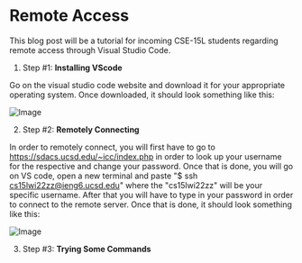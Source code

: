 # Remote Access

This blog post will be a tutorial for incoming CSE-15L students regarding remote access through Visual Studio Code. 

1. Step #1: **Installing VScode**

Go on the visual studio code website and download it for your appropriate operating system. Once downloaded, it should look something like this:

![Image][1]

[1]: https://ibb.co/fdXmPzn

2. Step #2: **Remotely Connecting**

In order to remotely connect, you will first have to go to https://sdacs.ucsd.edu/~icc/index.php in order to look up your username for the respective
and change your password. Once that is done, you will go on VS code, open a new terminal and paste "$ ssh cs15lwi22zz@ieng6.ucsd.edu" where
the "cs15lwi22zz" will be your specific username. After that you will have to type in your password in order to connect to the remote server.
Once that is done, it should look something like this:

![Image][2]

[2]: https://ibb.co/BrQcjBv

3. Step #3: **Trying Some Commands**

